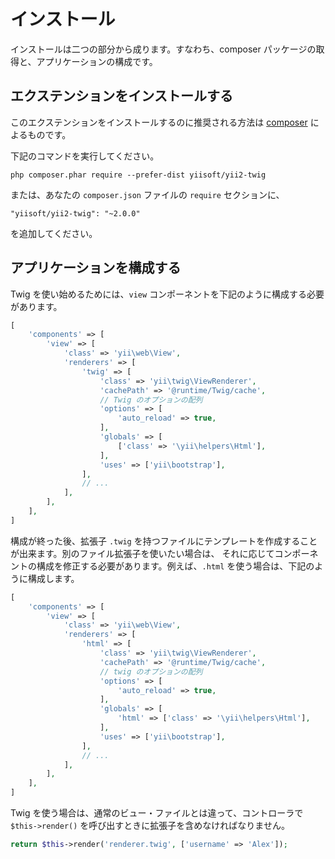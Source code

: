 インストール
============

インストールは二つの部分から成ります。すなわち、composer パッケージの取得と、アプリケーションの構成です。

## エクステンションをインストールする

このエクステンションをインストールするのに推奨される方法は [composer](http://getcomposer.org/download/) によるものです。

下記のコマンドを実行してください。

```
php composer.phar require --prefer-dist yiisoft/yii2-twig
```

または、あなたの `composer.json` ファイルの `require` セクションに、

```
"yiisoft/yii2-twig": "~2.0.0"
```

を追加してください。

## アプリケーションを構成する

Twig を使い始めるためには、`view` コンポーネントを下記のように構成する必要があります。

```php
[
    'components' => [
        'view' => [
            'class' => 'yii\web\View',
            'renderers' => [
                'twig' => [
                    'class' => 'yii\twig\ViewRenderer',
                    'cachePath' => '@runtime/Twig/cache',
                    // Twig のオプションの配列
                    'options' => [
                        'auto_reload' => true,
                    ],
                    'globals' => [
                        ['class' => '\yii\helpers\Html'],
                    ],
                    'uses' => ['yii\bootstrap'],
                ],
                // ...
            ],
        ],
    ],
]
```

構成が終った後、拡張子 `.twig` を持つファイルにテンプレートを作成することが出来ます。別のファイル拡張子を使いたい場合は、
それに応じてコンポーネントの構成を修正する必要があります。例えば、`.html` を使う場合は、下記のように構成します。



```php
[
    'components' => [
        'view' => [
            'class' => 'yii\web\View',
            'renderers' => [
                'html' => [
                    'class' => 'yii\twig\ViewRenderer',
                    'cachePath' => '@runtime/Twig/cache',
                    // twig のオプションの配列
                    'options' => [
                        'auto_reload' => true,
                    ],
                    'globals' => [
                        'html' => ['class' => '\yii\helpers\Html'],
                    ],
                    'uses' => ['yii\bootstrap'],
                ],
                // ...
            ],
        ],
    ],
]
```

Twig を使う場合は、通常のビュー・ファイルとは違って、コントローラで
`$this->render()` を呼び出すときに拡張子を含めなければなりません。

```php
return $this->render('renderer.twig', ['username' => 'Alex']);
```
